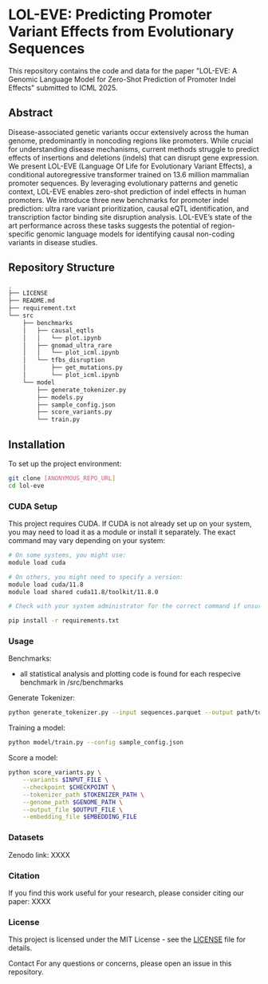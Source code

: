 # LOL-EVE: Predicting Promoter Variant Effects from Evolutionary Sequences

This repository contains the code and data for the paper "LOL-EVE: A Genomic Language Model for Zero-Shot Prediction of Promoter Indel Effects" submitted to ICML 2025.

## Abstract

Disease-associated genetic variants occur extensively
across the human genome, predominantly
in noncoding regions like promoters. While crucial
for understanding disease mechanisms, current
methods struggle to predict effects of insertions
and deletions (indels) that can disrupt
gene expression. We present LOL-EVE (Language
Of Life for Evolutionary Variant Effects),
a conditional autoregressive transformer trained
on 13.6 million mammalian promoter sequences.
By leveraging evolutionary patterns and genetic
context, LOL-EVE enables zero-shot prediction
of indel effects in human promoters. We introduce
three new benchmarks for promoter indel
prediction: ultra rare variant prioritization, causal
eQTL identification, and transcription factor binding
site disruption analysis. LOL-EVE’s state of
the art performance across these tasks suggests
the potential of region-specific genomic language
models for identifying causal non-coding variants
in disease studies.

## Repository Structure

```bash
.
├── LICENSE
├── README.md
├── requirement.txt
└── src
    ├── benchmarks
    │   ├── causal_eqtls
    │   │   └── plot.ipynb
    │   ├── gnomad_ultra_rare
    │   │   └── plot_icml.ipynb
    │   └── tfbs_disruption
    │       ├── get_mutations.py
    │       └── plot_icml.ipynb
    └── model
        ├── generate_tokenizer.py
        ├── models.py
        ├── sample_config.json
        ├── score_variants.py
        └── train.py
```

## Installation

To set up the project environment:

```bash
git clone [ANONYMOUS_REPO_URL]
cd lol-eve
```

### CUDA Setup
This project requires CUDA. If CUDA is not already set up on your system, you may need to load it as a module or install it separately. The exact command may vary depending on your system:

```bash
# On some systems, you might use:
module load cuda

# On others, you might need to specify a version:
module load cuda/11.8
module load shared cuda11.8/toolkit/11.8.0

# Check with your system administrator for the correct command if unsure.
```

```bash
pip install -r requirements.txt
```

### Usage

Benchmarks:
- all statistical analysis and plotting code is found for each respecive benchmark in /src/benchmarks

Generate Tokenizer:

```bash
python generate_tokenizer.py --input sequences.parquet --output path/to/tokenizer
```

Training a model:

```bash
python model/train.py --config sample_config.json
```

Score a model:

```bash
python score_variants.py \
    --variants $INPUT_FILE \
    --checkpoint $CHECKPOINT \
    --tokenizer_path $TOKENIZER_PATH \
    --genome_path $GENOME_PATH \
    --output_file $OUTPUT_FILE \
    --embedding_file $EMBEDDING_FILE
```

### Datasets
 
Zenodo link: XXXX


### Citation
If you find this work useful for your research, please consider citing our paper: XXXX

### License
This project is licensed under the MIT License - see the [LICENSE](LICENSE) file for details.

Contact
For any questions or concerns, please open an issue in this repository.
